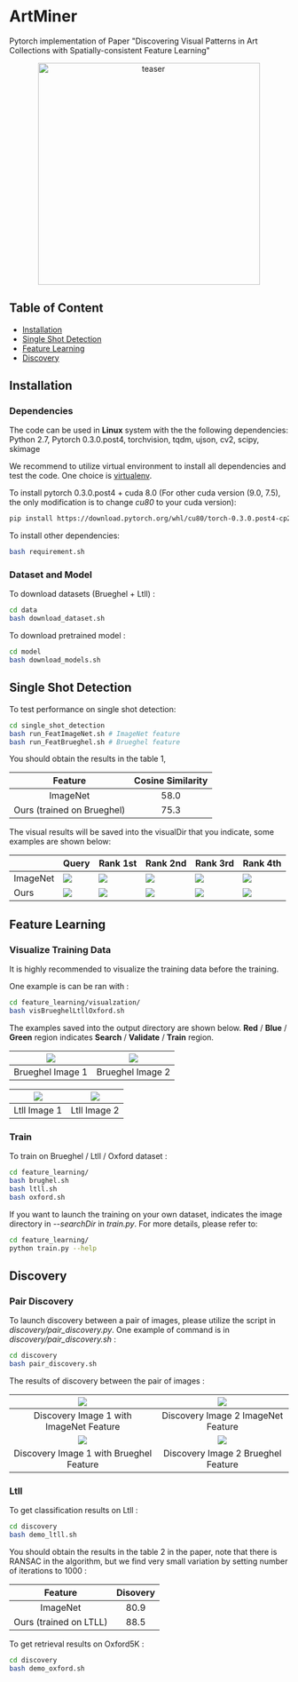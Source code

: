 # ArtMiner
Pytorch implementation of Paper "Discovering Visual Patterns in Art Collections with Spatially-consistent Feature Learning"

<center><img src="https://github.com/XiSHEN0220/ArtMiner/blob/master/img/teaser.png" width="400px" alt="teaser"></center>

## Table of Content
* [Installation](#installation)
* [Single Shot Detection](#single-shot-detection)
* [Feature Learning](#feature-learning)
* [Discovery](#discovery)

## Installation

### Dependencies

The code can be used in **Linux** system with the the following dependencies: Python 2.7, Pytorch 0.3.0.post4, torchvision, tqdm, ujson, cv2, scipy, skimage

We recommend to utilize virtual environment to install all dependencies and test the code. One choice is [virtualenv](https://virtualenv.pypa.io/en/latest/).

To install pytorch 0.3.0.post4 + cuda 8.0 (For other cuda version (9.0, 7.5), the only modification is to change *cu80* to your cuda version):
``` Bash
pip install https://download.pytorch.org/whl/cu80/torch-0.3.0.post4-cp27-cp27mu-linux_x86_64.whl
```

To install other dependencies:
``` Bash
bash requirement.sh
```




### Dataset and Model

To download datasets (Brueghel + Ltll) :
``` Bash
cd data
bash download_dataset.sh
```

To download pretrained model :
``` Bash
cd model
bash download_models.sh
```


## Single Shot Detection

To test performance on single shot detection:
``` Bash
cd single_shot_detection
bash run_FeatImageNet.sh # ImageNet feature
bash run_FeatBrueghel.sh # Brueghel feature
```

You should obtain the results in the table 1,

| Feature | Cosine Similarity |
| :------: | :------: |
| ImageNet | 58.0 |
| Ours (trained on Brueghel) | 75.3 |

The visual results will be saved into the visualDir that you indicate, some examples are shown below:

| | Query | Rank 1st | Rank 2nd | Rank 3rd | Rank 4th |
| --- | --- | --- | --- | --- | --- |
|ImageNet|![](https://github.com/XiSHEN0220/ArtMiner/blob/master/img/ssd/00.png) | ![](https://github.com/XiSHEN0220/ArtMiner/blob/master/img/ssd/11.jpg) | ![](https://github.com/XiSHEN0220/ArtMiner/blob/master/img/ssd/22.jpg) | ![](https://github.com/XiSHEN0220/ArtMiner/blob/master/img/ssd/33.jpg) | ![](https://github.com/XiSHEN0220/ArtMiner/blob/master/img/ssd/44.jpg) |
|Ours|![](https://github.com/XiSHEN0220/ArtMiner/blob/master/img/ssd/0.png) | ![](https://github.com/XiSHEN0220/ArtMiner/blob/master/img/ssd/1.jpg) | ![](https://github.com/XiSHEN0220/ArtMiner/blob/master/img/ssd/2.jpg) | ![](https://github.com/XiSHEN0220/ArtMiner/blob/master/img/ssd/3.jpg) | ![](https://github.com/XiSHEN0220/ArtMiner/blob/master/img/ssd/4.jpg) |


## Feature Learning

### Visualize Training Data
It is highly recommended to visualize the training data before the training.

One example is can be ran with : 
``` Bash
cd feature_learning/visualzation/
bash visBrueghelLtllOxford.sh
```
The examples saved into the output directory are shown below. <b>Red</b> / <b>Blue</b> / <b>Green</b> region indicates <b>Search</b> / <b>Validate</b> / <b>Train</b> region.

|![](https://github.com/XiSHEN0220/ArtMiner/blob/master/img/Brueghel_Rank1_1.jpg) | ![](https://github.com/XiSHEN0220/ArtMiner/blob/master/img/Brueghel_Rank1_2.jpg)|
|:---:|:---:|
| Brueghel Image 1 | Brueghel Image 2 |

|![](https://github.com/XiSHEN0220/ArtMiner/blob/master/img/Ltll_Rank1_1.jpg) | ![](https://github.com/XiSHEN0220/ArtMiner/blob/master/img/Ltll_Rank1_2.jpg)|
|:---:|:---:|
| Ltll Image 1 | Ltll Image 2 |


### Train
To train on Brueghel / Ltll / Oxford dataset :
``` Bash
cd feature_learning/
bash brughel.sh 
bash ltll.sh
bash oxford.sh
```

If you want to launch the training on your own dataset, indicates the image directory in *--searchDir* in *train.py*.
For more details, please refer to:
``` Bash
cd feature_learning/
python train.py --help
```



## Discovery

### Pair Discovery

To launch discovery between a pair of images, please utilize the script in *discovery/pair_discovery.py*.
One example of command is in *discovery/pair_discovery.sh* :
``` Bash
cd discovery
bash pair_discovery.sh
```

The results of discovery between the pair of images :

|![](https://github.com/XiSHEN0220/ArtMiner/blob/master/discovery/FeatImageNet1.png) | ![](https://github.com/XiSHEN0220/ArtMiner/blob/master/discovery/FeatImageNet2.png)|
|:---:|:---:|
| Discovery Image 1 with ImageNet Feature| Discovery Image 2 ImageNet Feature|
|![](https://github.com/XiSHEN0220/ArtMiner/blob/master/discovery/FeatBrueghel1.png) | ![](https://github.com/XiSHEN0220/ArtMiner/blob/master/discovery/FeatBrueghel2.png)|
| Discovery Image 1 with Brueghel Feature| Discovery Image 2 Brueghel Feature|

### Ltll

To get classification results on Ltll : 
``` Bash
cd discovery
bash demo_ltll.sh
```
You should obtain the results in the table 2 in the paper, note that there is RANSAC in the algorithm, but we find very small variation by setting number of iterations to 1000 : 

| Feature | Disovery |
| :------: | :------: |
| ImageNet | 80.9 |
| Ours (trained on LTLL) | 88.5 |

To get retrieval results on Oxford5K : 
``` Bash
cd discovery
bash demo_oxford.sh
```

